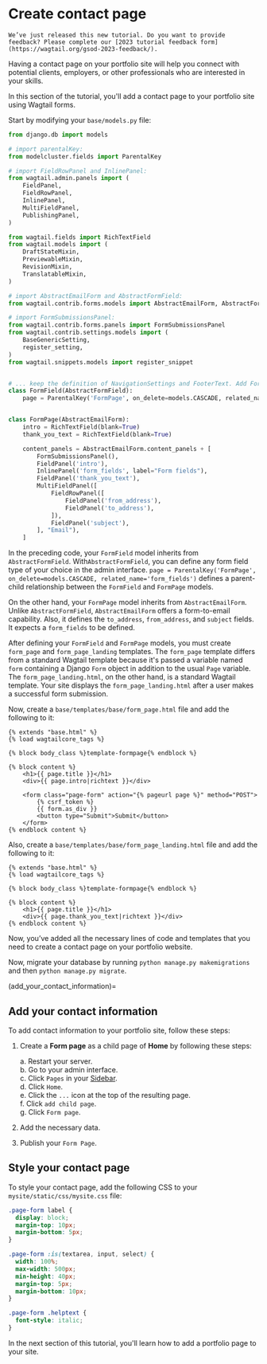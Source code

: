 # Create contact page

```{warning}
We’ve just released this new tutorial. Do you want to provide feedback? Please complete our [2023 tutorial feedback form](https://wagtail.org/gsod-2023-feedback/).
```

Having a contact page on your portfolio site will help you connect with potential clients, employers, or other professionals who are interested in your skills.

In this section of the tutorial, you'll add a contact page to your portfolio site using Wagtail forms.

Start by modifying your `base/models.py` file:

```python
from django.db import models

# import parentalKey:
from modelcluster.fields import ParentalKey

# import FieldRowPanel and InlinePanel:
from wagtail.admin.panels import (
    FieldPanel,
    FieldRowPanel,
    InlinePanel,
    MultiFieldPanel,
    PublishingPanel,
)

from wagtail.fields import RichTextField
from wagtail.models import (
    DraftStateMixin,
    PreviewableMixin,
    RevisionMixin,
    TranslatableMixin,
)

# import AbstractEmailForm and AbstractFormField:
from wagtail.contrib.forms.models import AbstractEmailForm, AbstractFormField

# import FormSubmissionsPanel:
from wagtail.contrib.forms.panels import FormSubmissionsPanel
from wagtail.contrib.settings.models import (
    BaseGenericSetting,
    register_setting,
)
from wagtail.snippets.models import register_snippet


# ... keep the definition of NavigationSettings and FooterText. Add FormField and FormPage:
class FormField(AbstractFormField):
    page = ParentalKey('FormPage', on_delete=models.CASCADE, related_name='form_fields')


class FormPage(AbstractEmailForm):
    intro = RichTextField(blank=True)
    thank_you_text = RichTextField(blank=True)

    content_panels = AbstractEmailForm.content_panels + [
        FormSubmissionsPanel(),
        FieldPanel('intro'),
        InlinePanel('form_fields', label="Form fields"),
        FieldPanel('thank_you_text'),
        MultiFieldPanel([
            FieldRowPanel([
                FieldPanel('from_address'),
                FieldPanel('to_address'),
            ]),
            FieldPanel('subject'),
        ], "Email"),
    ]
```

In the preceding code, your `FormField` model inherits from `AbstractFormField`. With`AbstractFormField`, you can define any form field type of your choice in the admin interface. `page = ParentalKey('FormPage', on_delete=models.CASCADE, related_name='form_fields')` defines a parent-child relationship between the `FormField` and `FormPage` models.

On the other hand, your `FormPage` model inherits from `AbstractEmailForm`. Unlike `AbstractFormField`, `AbstractEmailForm` offers a form-to-email capability. Also, it defines the `to_address`, `from_address`, and `subject` fields. It expects a `form_fields` to be defined.

After defining your `FormField` and `FormPage` models, you must create `form_page` and `form_page_landing` templates. The `form_page` template differs from a standard Wagtail template because it's passed a variable named `form` containing a Django `Form` object in addition to the usual `Page` variable. The `form_page_landing.html`, on the other hand, is a standard Wagtail template. Your site displays the `form_page_landing.html` after a user makes a successful form submission.

Now, create a `base/templates/base/form_page.html` file and add the following to it:

```html+django
{% extends "base.html" %}
{% load wagtailcore_tags %}

{% block body_class %}template-formpage{% endblock %}

{% block content %}
    <h1>{{ page.title }}</h1>
    <div>{{ page.intro|richtext }}</div>

    <form class="page-form" action="{% pageurl page %}" method="POST">
        {% csrf_token %}
        {{ form.as_div }}
        <button type="Submit">Submit</button>
    </form>
{% endblock content %}
```

Also, create a `base/templates/base/form_page_landing.html` file and add the following to it:

```html+django
{% extends "base.html" %}
{% load wagtailcore_tags %}

{% block body_class %}template-formpage{% endblock %}

{% block content %}
    <h1>{{ page.title }}</h1>
    <div>{{ page.thank_you_text|richtext }}</div>
{% endblock content %}
```

Now, you’ve added all the necessary lines of code and templates that you need to create a contact page on your portfolio website.

Now, migrate your database by running `python manage.py makemigrations` and then `python manage.py migrate`.

(add_your_contact_information)=

## Add your contact information

To add contact information to your portfolio site, follow these steps:

1. Create a **Form page** as a child page of **Home** by following these steps:  

    a. Restart your server.  
    b. Go to your admin interface.  
    c. Click `Pages` in your [Sidebar](https://guide.wagtail.org/en-latest/how-to-guides/find-your-way-around/#the-sidebar).  
    d. Click `Home`.  
    e. Click the `...` icon at the top of the resulting page.  
    f. Click `add child page`.  
    g. Click `Form page`.  

2. Add the necessary data.
3. Publish your `Form Page`.

## Style your contact page

To style your contact page, add the following CSS to your `mysite/static/css/mysite.css` file:

```css
.page-form label {
  display: block;
  margin-top: 10px;
  margin-bottom: 5px;
}

.page-form :is(textarea, input, select) {
  width: 100%;
  max-width: 500px;
  min-height: 40px;
  margin-top: 5px;
  margin-bottom: 10px;
}

.page-form .helptext {
  font-style: italic;
}
```

In the next section of this tutorial, you'll learn how to add a portfolio page to your site.
